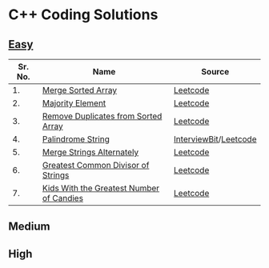 # C++ Coding Solutions

## [Easy](Easy)

| Sr. No. | Name                                                                                       | Source                                                                                                                                  |
| ------- | ------------------------------------------------------------------------------------------ | --------------------------------------------------------------------------------------------------------------------------------------- |
| 1.      | [Merge Sorted Array](Easy/Merge_Sorted_Array/Merge_Sorted_Array.cpp)                       | [Leetcode](https://leetcode.com/problems/merge-sorted-array/)                                                                           |
| 2.      | [Majority Element](Easy/Majority_Element/Majority_Element.cpp)                             | [Leetcode](https://leetcode.com/problems/majority-element/)                                                                             |
| 3.      | [Remove Duplicates from Sorted Array](Easy/Remove_Duplicates_from_Sorted_Array)            | [Leetcode](https://leetcode.com/problems/remove-duplicates-from-sorted-array/)                                                          |
| 4.      | [Palindrome String](Easy/Palindrome_String)                                                | [InterviewBit](https://www.interviewbit.com/problems/palindrome-string/)/[Leetcode](https://leetcode.com/problems/valid-palindrome/)    |
| 5.      | [Merge Strings Alternately](Easy/Merge_Strings_Alternately)                                | [Leetcode](https://leetcode.com/problems/merge-strings-alternately/description/?envType=study-plan-v2&envId=leetcode-75)                |
| 6.      | [Greatest Common Divisor of Strings](Easy/Greatest_Common_Divisor_of_Strings)              | [Leetcode](https://leetcode.com/problems/greatest-common-divisor-of-strings/?envType=study-plan-v2&envId=leetcode-75)                   |
| 7.      | [ Kids With the Greatest Number of Candies](Easy/Kids_With_the_Greatest_Number_of_Candies) | [Leetcode](https://leetcode.com/problems/kids-with-the-greatest-number-of-candies/description/?envType=study-plan-v2&envId=leetcode-75) |

## Medium

## High
